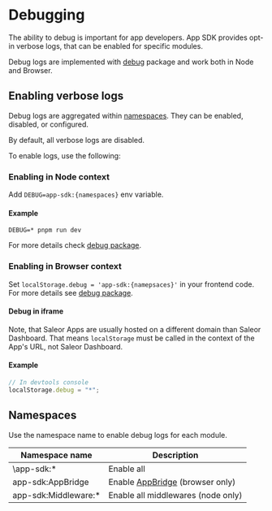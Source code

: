 # Debugging

The ability to debug is important for app developers.
App SDK provides opt-in verbose logs, that can be enabled for specific modules.

Debug logs are implemented with [debug](https://www.npmjs.com/package/debug) package and work both in Node and Browser.

## Enabling verbose logs

Debug logs are aggregated within [namespaces](#namespaces). They can be enabled, disabled, or configured.

By default, all verbose logs are disabled.

To enable logs, use the following:

### Enabling in Node context

Add `DEBUG=app-sdk:{namespaces}` env variable.

#### Example

```shell
DEBUG=* pnpm run dev
```

For more details check [debug package](https://github.com/debug-js/debug#usage).

### Enabling in Browser context

Set `localStorage.debug = 'app-sdk:{namepsaces}'` in your frontend code. For more details see [debug package](https://github.com/debug-js/debug#browser-support).

#### Debug in iframe

Note, that Saleor Apps are usually hosted on a different domain than Saleor Dashboard.
That means `localStorage` must be called in the context of the App's URL, not Saleor Dashboard.

#### Example

```javascript
// In devtools console
localStorage.debug = "*";
```

## Namespaces

Use the namespace name to enable debug logs for each module.

| Namespace name        | Description                                        |
| --------------------- | -------------------------------------------------- |
| \app-sdk:\*           | Enable all                                         |
| app-sdk:AppBridge     | Enable [AppBridge](./app-bridge.md) (browser only) |
| app-sdk:Middleware:\* | Enable all middlewares (node only)                 |
